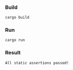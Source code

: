 ### Build

```bash
cargo build
```

### Run

```bash
cargo run
```

### Result

```
All static assertions passed!
```